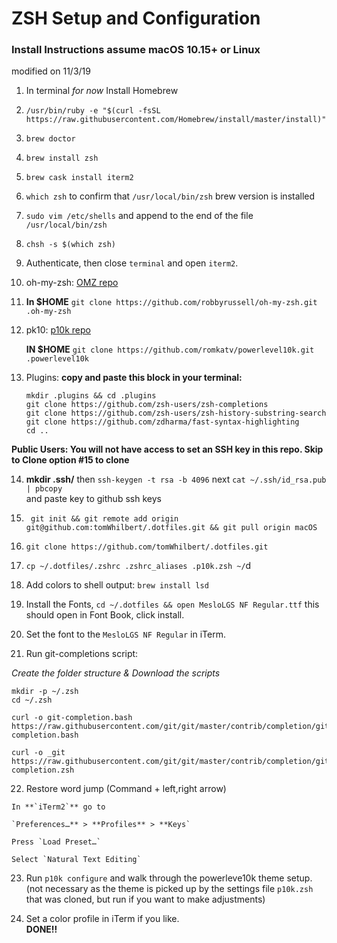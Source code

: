 # ZSH Setup and Configuration # 
### Install Instructions assume macOS 10.15+ or Linux  
modified on 11/3/19
 
1. In terminal _for now_ Install Homebrew 
2. `/usr/bin/ruby -e "$(curl -fsSL https://raw.githubusercontent.com/Homebrew/install/master/install)"`
3. `brew doctor`
4. `brew install zsh`
5. `brew cask install iterm2`
6. `which zsh`  to confirm that  `/usr/local/bin/zsh` brew version is installed
7. `sudo vim /etc/shells`  and append to the end of the file  `/usr/local/bin/zsh`
8. `chsh -s $(which zsh)`
9.  Authenticate, then close `terminal` and open `iterm2`.
10. oh-my-zsh: [OMZ repo](~https://github.com/robbyrussell/oh-my-zsh~)
11. 
    **In $HOME**     `git clone https://github.com/robbyrussell/oh-my-zsh.git .oh-my-zsh`

12. pk10: [p10k repo](~https://github.com/romkatv/powerlevel10k~)
    
    **IN $HOME**     `git clone https://github.com/romkatv/powerlevel10k.git .powerlevel10k`

13. Plugins: **copy and paste this block in your terminal:**
    ```
    mkdir .plugins && cd .plugins
    git clone https://github.com/zsh-users/zsh-completions 
    git clone https://github.com/zsh-users/zsh-history-substring-search 
    git clone https://github.com/zdharma/fast-syntax-highlighting
    cd ..
    ```

**Public Users: You will not have access to set an SSH key in this repo. Skip to Clone option #15 to clone**

14. **mkdir .ssh/** then  `ssh-keygen -t rsa -b 4096`  next  `cat ~/.ssh/id_rsa.pub | pbcopy`   
    and paste key to github ssh keys

15. ```
     git init && git remote add origin git@github.com:tomWhilbert/.dotfiles.git && git pull origin macOS
    ```
16. ```
    git clone https://github.com/tomWhilbert/.dotfiles.git
    ```
17. `cp ~/.dotfiles/.zshrc .zshrc_aliases .p10k.zsh ~/`d
    
18. Add colors to shell output:  `brew install lsd`  
    
19. Install the Fonts, 
        `cd ~/.dotfiles && open MesloLGS NF Regular.ttf`  this should open in Font Book, click install.

20. Set the font to the `MesloLGS NF Regular` in iTerm.

21. Run git-completions script:
    
   _Create the folder structure & Download the scripts_

    
    mkdir -p ~/.zsh
    cd ~/.zsh
   
    curl -o git-completion.bash https://raw.githubusercontent.com/git/git/master/contrib/completion/git-completion.bash
    
    curl -o _git https://raw.githubusercontent.com/git/git/master/contrib/completion/git-completion.zsh
    
22.   Restore word jump (Command + left,right arrow) 
     
    In **`iTerm2`** go to 

    `Preferences…** > **Profiles** > **Keys`

    Press `Load Preset…`

    Select `Natural Text Editing`

23. Run `p10k configure` and walk through the powerleve10k theme setup.(not necessary as the theme is picked up by the settings file `p10k.zsh` that was cloned, but run if you want to make adjustments)
    
24.  Set a color profile in iTerm if you like.   
     **DONE!!**
    